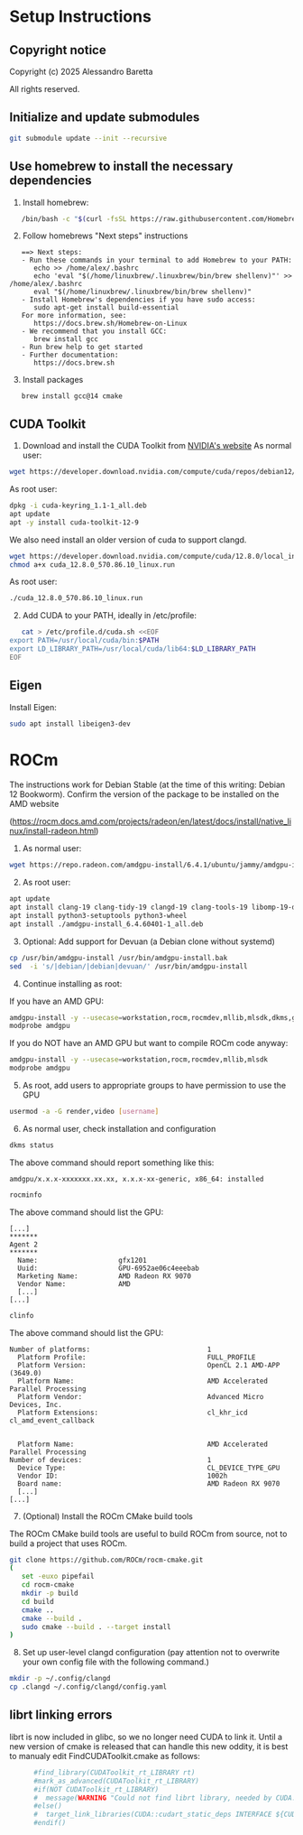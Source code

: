 # Setup Instructions

## Copyright notice
Copyright (c) 2025 Alessandro Baretta

All rights reserved.

## Initialize and update submodules
```bash
git submodule update --init --recursive
```

## Use homebrew to install the necessary dependencies

1. Install homebrew:
```bash
   /bin/bash -c "$(curl -fsSL https://raw.githubusercontent.com/Homebrew/install/HEAD/install.sh)"
```
2. Follow homebrews "Next steps" instructions
```
   ==> Next steps:
   - Run these commands in your terminal to add Homebrew to your PATH:
      echo >> /home/alex/.bashrc
      echo 'eval "$(/home/linuxbrew/.linuxbrew/bin/brew shellenv)"' >> /home/alex/.bashrc
      eval "$(/home/linuxbrew/.linuxbrew/bin/brew shellenv)"
   - Install Homebrew's dependencies if you have sudo access:
      sudo apt-get install build-essential
   For more information, see:
      https://docs.brew.sh/Homebrew-on-Linux
   - We recommend that you install GCC:
      brew install gcc
   - Run brew help to get started
   - Further documentation:
      https://docs.brew.sh
```
3. Install packages
```
   brew install gcc@14 cmake
```

## CUDA Toolkit

1. Download and install the CUDA Toolkit from [NVIDIA's website](https://developer.nvidia.com/cuda-downloads)
As normal user:
```bash
wget https://developer.download.nvidia.com/compute/cuda/repos/debian12/x86_64/cuda-keyring_1.1-1_all.deb
```

As root user:
```bash
dpkg -i cuda-keyring_1.1-1_all.deb
apt update
apt -y install cuda-toolkit-12-9
```

We also need install an older version of cuda to support clangd.
```bash
wget https://developer.download.nvidia.com/compute/cuda/12.8.0/local_installers/cuda_12.8.0_570.86.10_linux.run
chmod a+x cuda_12.8.0_570.86.10_linux.run
```

As root user:
```bash
./cuda_12.8.0_570.86.10_linux.run
```


2. Add CUDA to your PATH, ideally in /etc/profile:
```bash
   cat > /etc/profile.d/cuda.sh <<EOF
export PATH=/usr/local/cuda/bin:$PATH
export LD_LIBRARY_PATH=/usr/local/cuda/lib64:$LD_LIBRARY_PATH
EOF
```

## Eigen

Install Eigen:
```bash
sudo apt install libeigen3-dev
```

# ROCm

The instructions work for Debian Stable (at the time of this writing: Debian 12 Bookworm). Confirm the
version of the package to be installed on the AMD website

(https://rocm.docs.amd.com/projects/radeon/en/latest/docs/install/native_linux/install-radeon.html)

1. As normal user:
```bash
wget https://repo.radeon.com/amdgpu-install/6.4.1/ubuntu/jammy/amdgpu-install_6.4.60401-1_all.deb
```

2. As root user:
```bash
apt update
apt install clang-19 clang-tidy-19 clangd-19 clang-tools-19 libomp-19-dev libstdc++-13-dev
apt install python3-setuptools python3-wheel
apt install ./amdgpu-install_6.4.60401-1_all.deb
```

3. Optional: Add support for Devuan (a Debian clone without systemd)
```bash
cp /usr/bin/amdgpu-install /usr/bin/amdgpu-install.bak
sed  -i 's/|debian/|debian|devuan/' /usr/bin/amdgpu-install
```

4. Continue installing as root:

If you have an AMD GPU:
```bash
amdgpu-install -y --usecase=workstation,rocm,rocmdev,mllib,mlsdk,dkms,graphics
modprobe amdgpu
```

If you do NOT have an AMD GPU but want to compile ROCm code anyway:
```bash
amdgpu-install -y --usecase=workstation,rocm,rocmdev,mllib,mlsdk
modprobe amdgpu
```


5. As root, add users to appropriate groups to have permission to use the GPU
```bash
usermod -a -G render,video [username]
```

6. As normal user, check installation and configuration
```bash
dkms status
```
The above command should report something like this:
```
amdgpu/x.x.x-xxxxxxx.xx.xx, x.x.x-xx-generic, x86_64: installed
```

```bash
rocminfo
```
The above command should list the GPU:
```
[...]
*******
Agent 2
*******
  Name:                    gfx1201
  Uuid:                    GPU-6952ae06c4eeebab
  Marketing Name:          AMD Radeon RX 9070
  Vendor Name:             AMD
  [...]
[...]
```

```bash
clinfo
```
The above command should list the GPU:
```
Number of platforms:                             1
  Platform Profile:                              FULL_PROFILE
  Platform Version:                              OpenCL 2.1 AMD-APP (3649.0)
  Platform Name:                                 AMD Accelerated Parallel Processing
  Platform Vendor:                               Advanced Micro Devices, Inc.
  Platform Extensions:                           cl_khr_icd cl_amd_event_callback


  Platform Name:                                 AMD Accelerated Parallel Processing
Number of devices:                               1
  Device Type:                                   CL_DEVICE_TYPE_GPU
  Vendor ID:                                     1002h
  Board name:                                    AMD Radeon RX 9070
  [...]
[...]
```

7. (Optional) Install the ROCm CMake build tools

The ROCm CMake build tools are useful to build ROCm from source, not to build a project that uses ROCm.

```bash
git clone https://github.com/ROCm/rocm-cmake.git
(
   set -euxo pipefail
   cd rocm-cmake
   mkdir -p build
   cd build
   cmake ..
   cmake --build .
   sudo cmake --build . --target install
)
```

8. Set up user-level clangd configuration (pay attention not to overwrite your own config file with the following command.)
```bash
mkdir -p ~/.config/clangd
cp .clangd ~/.config/clangd/config.yaml
```

## librt linking errors

librt is now included in glibc, so we no longer need CUDA to link it. Until a new version of cmake is
released that can handle this new oddity, it is best to manualy edit FindCUDAToolkit.cmake as follows:

```cmake
      #find_library(CUDAToolkit_rt_LIBRARY rt)
      #mark_as_advanced(CUDAToolkit_rt_LIBRARY)
      #if(NOT CUDAToolkit_rt_LIBRARY)
      #  message(WARNING "Could not find librt library, needed by CUDA::cudart_static")
      #else()
      #  target_link_libraries(CUDA::cudart_static_deps INTERFACE ${CUDAToolkit_rt_LIBRARY})
      #endif()
```
